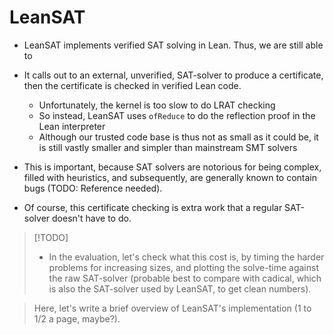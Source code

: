 # LeanSAT

- LeanSAT implements verified SAT solving in Lean. Thus, we are still able to 

- It calls out to an external, unverified, SAT-solver to produce a certificate, then the certificate is checked in verified Lean code. 
	- Unfortunately, the kernel is too slow to do LRAT checking 
	- So instead, LeanSAT uses `ofReduce` to do the reflection proof in the Lean interpreter
	- Although our trusted code base is thus not as small as it could be, it is still vastly smaller and simpler than mainstream SMT solvers
- This is important, because SAT solvers are notorious for being complex, filled with heuristics, and subsequently, are generally known to contain bugs (TODO: Reference needed).
- Of course, this certificate checking is extra work that a regular SAT-solver doesn't have to do.

> [!TODO]
> - In the evaluation, let's check what this cost is, by timing the harder problems for increasing sizes, and plotting the solve-time against the raw SAT-solver (probable best to compare with cadical, which is also the SAT-solver used by LeanSAT, to get clean numbers).
> 



> Here, let's write a brief overview of LeanSAT's implementation (1 to 1/2 a page, maybe?).